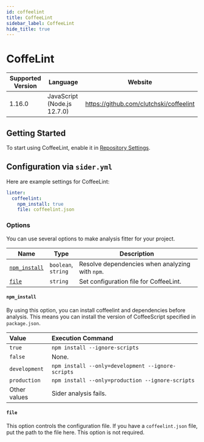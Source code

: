 ```yaml
---
id: coffeelint
title: CoffeeLint
sidebar_label: CoffeeLint
hide_title: true
---
```


# CoffeLint

| Supported Version | Language | Website |
| ----------------- | -------- | -------- |
| 1.16.0 | JavaScript (Node.js 12.7.0) | https://github.com/clutchski/coffeelint |

## Getting Started

To start using CoffeeLint, enable it in [Repository Settings](../../getting-started/repository-settings.md).

## Configuration via `sider.yml`

Here are example settings for CoffeeLint:

```yaml
linter:
  coffeelint:
    npm_install: true
    file: coffeelint.json
```

### Options

You can use several options to make analysis fitter for your project.

| Name | Type | Description |
| ---- | ---- | ----------- |
| [`npm_install`](#npm_install) | `boolean`,<br />`string` | Resolve dependencies when analyzing with `npm`. |
| [`file`](#file) | `string` | Set configuration file for CoffeeLint. |

#### `npm_install`

By using this option, you can install coffeelint and dependencies before analysis. This means you can install the version of CoffeeScript specified in `package.json`.

| Value | Execution Command |
| :---- | :---------------- |
| `true` | `npm install --ignore-scripts` |
| `false` | None. |
| `development` | `npm install --only=development --ignore-scripts` |
| `production` | `npm install --only=production --ignore-scripts` |
| Other values | Sider analysis fails. |

#### `file`

This option controls the configuration file. If you have a `coffeelint.json` file, put the path to the file here. This option is not required.
